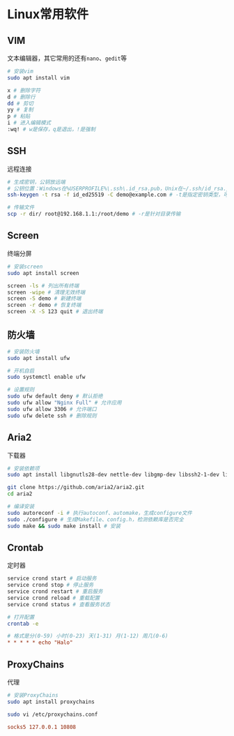 # Linux常用软件

## VIM

文本编辑器，其它常用的还有`nano`、`gedit`等

```bash
# 安装vim
sudo apt install vim

x # 删除字符
d # 删除行
dd # 剪切
yy # 复制
p # 粘贴
i # 进入编辑模式
:wq! # w是保存，q是退出，!是强制
```

## SSH

远程连接

```bash
# 生成密钥，公钥放远端
# 公钥位置：Windows在%USERPROFILE%\.ssh\.id_rsa.pub，Unix在~/.ssh/id_rsa.pub
ssh-keygen -t rsa -f id_ed25519 -C demo@example.com # -t是指定密钥类型，可以是rsa也可以是ed25519，-f是指定文件名，-C是识别密钥注释

# 传输文件
scp -r dir/ root@192.168.1.1:/root/demo # -r是针对目录传输
```

## Screen

终端分屏

```bash
# 安装screen
sudo apt install screen

screen -ls # 列出所有终端
screen -wipe # 清理无效终端
screen -S demo # 新建终端
screen -r demo # 恢复终端
screen -X -S 123 quit # 退出终端
```

## 防火墙

```bash
# 安装防火墙
sudo apt install ufw

# 开机自启
sudo systemctl enable ufw

# 设置规则
sudo ufw default deny # 默认拒绝
sudo ufw allow "Nginx Full" # 允许应用
sudo ufw allow 3306 # 允许端口
sudo ufw delete ssh # 删除规则
```

## Aria2

下载器

```bash
# 安装依赖项
sudo apt install libgnutls28-dev nettle-dev libgmp-dev libssh2-1-dev libc-ares-dev libxml2-dev zlib1g-dev libsqlite3-dev pkg-config libcppunit-dev autoconf automake autotools-dev autopoint libtool git gcc g++ libxml2-dev make quilt

git clone https://github.com/aria2/aria2.git
cd aria2

# 编译安装
sudo autoreconf -i # 执行autoconf、automake，生成configure文件
sudo ./configure # 生成Makefile、config.h，检测依赖库是否完全
sudo make && sudo make install # 安装
```

## Crontab

定时器

```bash
service crond start # 启动服务
service crond stop # 停止服务
service crond restart # 重启服务
service crond reload # 重载配置
service crond status # 查看服务状态

# 打开配置
crontab -e
```

```ini
# 格式是分(0-59) 小时(0-23) 天(1-31) 月(1-12) 周几(0-6)
* * * * * echo "Halo"
```

## ProxyChains

代理

```bash
# 安装ProxyChains
sudo apt install proxychains

sudo vi /etc/proxychains.conf
```

```ini
socks5 127.0.0.1 10808
```

